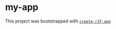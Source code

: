 # my-app

This project was bootstrapped with [`create-r3f-app`](https://github.com/utsuboco/create-r3f-app)